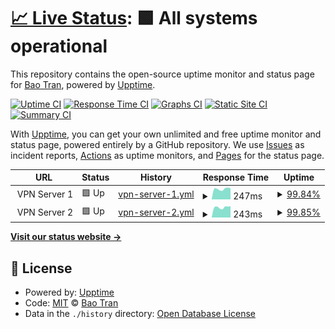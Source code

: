 # [📈 Live Status](https://tqbdev.github.io/uptime): <!--live status--> **🟩 All systems operational**

This repository contains the open-source uptime monitor and status page for [Bao Tran](https://tqbdev.github.io/uptime), powered by [Upptime](https://github.com/upptime/upptime).

[![Uptime CI](https://github.com/tqbdev/uptime/workflows/Uptime%20CI/badge.svg)](https://github.com/tqbdev/uptime/actions?query=workflow%3A%22Uptime+CI%22)
[![Response Time CI](https://github.com/tqbdev/uptime/workflows/Response%20Time%20CI/badge.svg)](https://github.com/tqbdev/uptime/actions?query=workflow%3A%22Response+Time+CI%22)
[![Graphs CI](https://github.com/tqbdev/uptime/workflows/Graphs%20CI/badge.svg)](https://github.com/tqbdev/uptime/actions?query=workflow%3A%22Graphs+CI%22)
[![Static Site CI](https://github.com/tqbdev/uptime/workflows/Static%20Site%20CI/badge.svg)](https://github.com/tqbdev/uptime/actions?query=workflow%3A%22Static+Site+CI%22)
[![Summary CI](https://github.com/tqbdev/uptime/workflows/Summary%20CI/badge.svg)](https://github.com/tqbdev/uptime/actions?query=workflow%3A%22Summary+CI%22)

With [Upptime](https://upptime.js.org), you can get your own unlimited and free uptime monitor and status page, powered entirely by a GitHub repository. We use [Issues](https://github.com/tqbdev/uptime/issues) as incident reports, [Actions](https://github.com/tqbdev/uptime/actions) as uptime monitors, and [Pages](https://tqbdev.github.io/uptime) for the status page.

<!--start: status pages-->
<!-- This summary is generated by Upptime (https://github.com/upptime/upptime) -->
<!-- Do not edit this manually, your changes will be overwritten -->
<!-- prettier-ignore -->
| URL | Status | History | Response Time | Uptime |
| --- | ------ | ------- | ------------- | ------ |
| <img alt="" src="https://icons.duckduckgo.com/ip3/null.ico" height="13"> VPN Server 1 | 🟩 Up | [vpn-server-1.yml](https://github.com/tqbdev/uptime/commits/HEAD/history/vpn-server-1.yml) | <details><summary><img alt="Response time graph" src="./graphs/vpn-server-1/response-time-week.png" height="20"> 247ms</summary><br><a href="https://tqbdev.github.io/uptime/history/vpn-server-1"><img alt="Response time 257" src="https://img.shields.io/endpoint?url=https%3A%2F%2Fraw.githubusercontent.com%2Ftqbdev%2Fuptime%2FHEAD%2Fapi%2Fvpn-server-1%2Fresponse-time.json"></a><br><a href="https://tqbdev.github.io/uptime/history/vpn-server-1"><img alt="24-hour response time 250" src="https://img.shields.io/endpoint?url=https%3A%2F%2Fraw.githubusercontent.com%2Ftqbdev%2Fuptime%2FHEAD%2Fapi%2Fvpn-server-1%2Fresponse-time-day.json"></a><br><a href="https://tqbdev.github.io/uptime/history/vpn-server-1"><img alt="7-day response time 247" src="https://img.shields.io/endpoint?url=https%3A%2F%2Fraw.githubusercontent.com%2Ftqbdev%2Fuptime%2FHEAD%2Fapi%2Fvpn-server-1%2Fresponse-time-week.json"></a><br><a href="https://tqbdev.github.io/uptime/history/vpn-server-1"><img alt="30-day response time 255" src="https://img.shields.io/endpoint?url=https%3A%2F%2Fraw.githubusercontent.com%2Ftqbdev%2Fuptime%2FHEAD%2Fapi%2Fvpn-server-1%2Fresponse-time-month.json"></a><br><a href="https://tqbdev.github.io/uptime/history/vpn-server-1"><img alt="1-year response time 257" src="https://img.shields.io/endpoint?url=https%3A%2F%2Fraw.githubusercontent.com%2Ftqbdev%2Fuptime%2FHEAD%2Fapi%2Fvpn-server-1%2Fresponse-time-year.json"></a></details> | <details><summary><a href="https://tqbdev.github.io/uptime/history/vpn-server-1">99.84%</a></summary><a href="https://tqbdev.github.io/uptime/history/vpn-server-1"><img alt="All-time uptime 99.54%" src="https://img.shields.io/endpoint?url=https%3A%2F%2Fraw.githubusercontent.com%2Ftqbdev%2Fuptime%2FHEAD%2Fapi%2Fvpn-server-1%2Fuptime.json"></a><br><a href="https://tqbdev.github.io/uptime/history/vpn-server-1"><img alt="24-hour uptime 98.85%" src="https://img.shields.io/endpoint?url=https%3A%2F%2Fraw.githubusercontent.com%2Ftqbdev%2Fuptime%2FHEAD%2Fapi%2Fvpn-server-1%2Fuptime-day.json"></a><br><a href="https://tqbdev.github.io/uptime/history/vpn-server-1"><img alt="7-day uptime 99.84%" src="https://img.shields.io/endpoint?url=https%3A%2F%2Fraw.githubusercontent.com%2Ftqbdev%2Fuptime%2FHEAD%2Fapi%2Fvpn-server-1%2Fuptime-week.json"></a><br><a href="https://tqbdev.github.io/uptime/history/vpn-server-1"><img alt="30-day uptime 99.96%" src="https://img.shields.io/endpoint?url=https%3A%2F%2Fraw.githubusercontent.com%2Ftqbdev%2Fuptime%2FHEAD%2Fapi%2Fvpn-server-1%2Fuptime-month.json"></a><br><a href="https://tqbdev.github.io/uptime/history/vpn-server-1"><img alt="1-year uptime 99.54%" src="https://img.shields.io/endpoint?url=https%3A%2F%2Fraw.githubusercontent.com%2Ftqbdev%2Fuptime%2FHEAD%2Fapi%2Fvpn-server-1%2Fuptime-year.json"></a></details>
| <img alt="" src="https://icons.duckduckgo.com/ip3/null.ico" height="13"> VPN Server 2 | 🟩 Up | [vpn-server-2.yml](https://github.com/tqbdev/uptime/commits/HEAD/history/vpn-server-2.yml) | <details><summary><img alt="Response time graph" src="./graphs/vpn-server-2/response-time-week.png" height="20"> 243ms</summary><br><a href="https://tqbdev.github.io/uptime/history/vpn-server-2"><img alt="Response time 247" src="https://img.shields.io/endpoint?url=https%3A%2F%2Fraw.githubusercontent.com%2Ftqbdev%2Fuptime%2FHEAD%2Fapi%2Fvpn-server-2%2Fresponse-time.json"></a><br><a href="https://tqbdev.github.io/uptime/history/vpn-server-2"><img alt="24-hour response time 247" src="https://img.shields.io/endpoint?url=https%3A%2F%2Fraw.githubusercontent.com%2Ftqbdev%2Fuptime%2FHEAD%2Fapi%2Fvpn-server-2%2Fresponse-time-day.json"></a><br><a href="https://tqbdev.github.io/uptime/history/vpn-server-2"><img alt="7-day response time 243" src="https://img.shields.io/endpoint?url=https%3A%2F%2Fraw.githubusercontent.com%2Ftqbdev%2Fuptime%2FHEAD%2Fapi%2Fvpn-server-2%2Fresponse-time-week.json"></a><br><a href="https://tqbdev.github.io/uptime/history/vpn-server-2"><img alt="30-day response time 246" src="https://img.shields.io/endpoint?url=https%3A%2F%2Fraw.githubusercontent.com%2Ftqbdev%2Fuptime%2FHEAD%2Fapi%2Fvpn-server-2%2Fresponse-time-month.json"></a><br><a href="https://tqbdev.github.io/uptime/history/vpn-server-2"><img alt="1-year response time 247" src="https://img.shields.io/endpoint?url=https%3A%2F%2Fraw.githubusercontent.com%2Ftqbdev%2Fuptime%2FHEAD%2Fapi%2Fvpn-server-2%2Fresponse-time-year.json"></a></details> | <details><summary><a href="https://tqbdev.github.io/uptime/history/vpn-server-2">99.85%</a></summary><a href="https://tqbdev.github.io/uptime/history/vpn-server-2"><img alt="All-time uptime 99.54%" src="https://img.shields.io/endpoint?url=https%3A%2F%2Fraw.githubusercontent.com%2Ftqbdev%2Fuptime%2FHEAD%2Fapi%2Fvpn-server-2%2Fuptime.json"></a><br><a href="https://tqbdev.github.io/uptime/history/vpn-server-2"><img alt="24-hour uptime 98.94%" src="https://img.shields.io/endpoint?url=https%3A%2F%2Fraw.githubusercontent.com%2Ftqbdev%2Fuptime%2FHEAD%2Fapi%2Fvpn-server-2%2Fuptime-day.json"></a><br><a href="https://tqbdev.github.io/uptime/history/vpn-server-2"><img alt="7-day uptime 99.85%" src="https://img.shields.io/endpoint?url=https%3A%2F%2Fraw.githubusercontent.com%2Ftqbdev%2Fuptime%2FHEAD%2Fapi%2Fvpn-server-2%2Fuptime-week.json"></a><br><a href="https://tqbdev.github.io/uptime/history/vpn-server-2"><img alt="30-day uptime 99.96%" src="https://img.shields.io/endpoint?url=https%3A%2F%2Fraw.githubusercontent.com%2Ftqbdev%2Fuptime%2FHEAD%2Fapi%2Fvpn-server-2%2Fuptime-month.json"></a><br><a href="https://tqbdev.github.io/uptime/history/vpn-server-2"><img alt="1-year uptime 99.54%" src="https://img.shields.io/endpoint?url=https%3A%2F%2Fraw.githubusercontent.com%2Ftqbdev%2Fuptime%2FHEAD%2Fapi%2Fvpn-server-2%2Fuptime-year.json"></a></details>

<!--end: status pages-->

[**Visit our status website →**](https://tqbdev.github.io/uptime)

## 📄 License

- Powered by: [Upptime](https://github.com/upptime/upptime)
- Code: [MIT](./LICENSE) © [Bao Tran](https://tqbdev.github.io/uptime)
- Data in the `./history` directory: [Open Database License](https://opendatacommons.org/licenses/odbl/1-0/)
